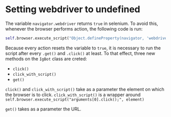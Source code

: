 # Setting webdriver to undefined

The variable `navigator.webdriver` returns `true` in selenium. To avoid this, whenever the browser performs action, the following code is run:

```python
self.browser.execute_script("Object.defineProperty(navigator, 'webdriver', {get: () => undefined})")
```

Because every action resets the variable to `true`, it is necessary to run the script after every `.get()` and `.click()` at least. To that effect, three new methods on the `IgBot` class are creted:
- `click()`
- `click_with_script()`
- `get()`

`click()` and `click_with_script()` take as a parameter the element on which the browser is to click. `click_with_script()` is a wrapper around `self.browser.execute_script("arguments[0].click();", element)`

`get()` takes as a parameter the URL.
